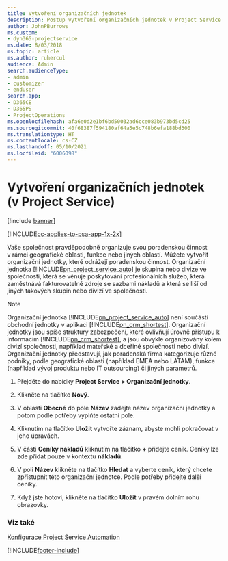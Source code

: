 ```yaml
---
title: Vytvoření organizačních jednotek
description: Postup vytvoření organizačních jednotek v Project Service
author: JohnPBurrows
ms.custom:
- dyn365-projectservice
ms.date: 8/03/2018
ms.topic: article
ms.author: ruhercul
audience: Admin
search.audienceType:
- admin
- customizer
- enduser
search.app:
- D365CE
- D365PS
- ProjectOperations
ms.openlocfilehash: afa6e0d2e1bf6bd50032ad6cce083b973bd5cd25
ms.sourcegitcommit: 40f68387f594180af64a5e5c748b6efa188bd300
ms.translationtype: HT
ms.contentlocale: cs-CZ
ms.lasthandoff: 05/10/2021
ms.locfileid: "6006098"
---
```

# <a name="create-organizational-units-project-service"></a>Vytvoření organizačních jednotek (v Project Service)

[!include [banner](../includes/psa-now-project-operations.md)]

[!INCLUDE[cc-applies-to-psa-app-1x-2x](../includes/cc-applies-to-psa-app-1x-2x.md)]

Vaše společnost pravděpodobně organizuje svou poradenskou činnost v rámci geografické oblasti, funkce nebo jiných oblastí. Můžete vytvořit organizační jednotky, které odrážejí poradenskou činnost. Organizační jednotka [!INCLUDE[pn_project_service_auto](../includes/pn-project-service-auto.md)] je skupina nebo divize ve společnosti, která se věnuje poskytování profesionálních služeb, která zaměstnává fakturovatelné zdroje se sazbami nákladů a která se liší od jiných takových skupin nebo divizí ve společnosti.  
  
> [!NOTE]
>  Organizační jednotka [!INCLUDE[pn_project_service_auto](../includes/pn-project-service-auto.md)] není součástí obchodní jednotky v aplikaci [!INCLUDE[pn_crm_shortest](../includes/pn-crm-shortest.md)]. Organizační jednotky jsou spíše struktury zabezpečení, které ovlivňují úrovně přístupu k informacím [!INCLUDE[pn_crm_shortest](../includes/pn-crm-shortest.md)], a jsou obvykle organizovány kolem divizí společnosti, například mateřské a dceřiné společnosti nebo divizí. Organizační jednotky představují, jak poradenská firma kategorizuje různé podniky, podle geografické oblasti (například EMEA nebo LATAM), funkce (například vývoj produktu nebo IT outsourcing) či jiných parametrů.  
  
1.  Přejděte do nabídky **Project Service > Organizační jednotky**.  
  
2.  Klikněte na tlačítko **Nový**.  
  
3.  V oblasti **Obecné** do pole **Název** zadejte název organizační jednotky a potom podle potřeby vyplňte ostatní pole.  
  
4.  Kliknutím na tlačítko **Uložit** vytvořte záznam, abyste mohli pokračovat v jeho úpravách.  
  
5.  V části **Ceníky nákladů** kliknutím na tlačítko **+** přidejte ceník. Ceníky lze zde přidat pouze v kontextu **nákladů**.  
  
6.  V poli **Název** klikněte na tlačítko **Hledat** a vyberte ceník, který chcete zpřístupnit této organizační jednotce. Podle potřeby přidejte další ceníky.  
  
7.  Když jste hotovi, klikněte na tlačítko **Uložit** v pravém dolním rohu obrazovky.  
  
### <a name="see-also"></a>Viz také  
 [Konfigurace Project Service Automation](../psa/configure.md)


[!INCLUDE[footer-include](../includes/footer-banner.md)]